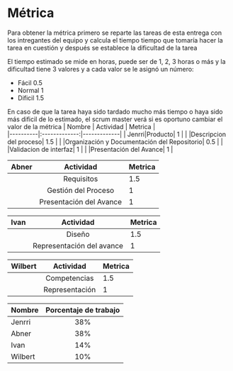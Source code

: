 # Métrica
Para obtener la métrica primero se reparte las tareas de esta entrega con los intregantes del equipo y calcula el tiempo tiempo que tomaría hacer la tarea en cuestión y después se establece la dificultad de la tarea 

El tiempo estimado se mide en horas, puede ser de 1, 2, 3 horas o más y la dificultad tiene 3 valores y a cada valor se le asignó un número:
  - Fácil 0.5
  - Normal 1
  - Dificil 1.5

En caso de que la tarea haya sido tardado mucho más tiempo o haya sido más dificil de lo estimado, el scrum master verá si es oportuno cambiar el valor de la métrica
| Nombre   |     Actividad     | Metrica |                
|----------|:-------------:|-------------|
| Jenrri|Producto|  1  |
|       |Descripcion del proceso|  1.5  |
|       |Organización y Documentación del Repositorio|  0.5  |
|       |Validacion de interfaz|   1   |
|       |Presentación del Avance|  1  |

| Abner |     Actividad     | Metrica |
|----------|:-------------:|-------------|
|          | Requisitos | 1.5 | 
|          |Gestión del Proceso| 1 |
|          |Presentación del Avance| 1 |

| Ivan |     Actividad     | Metrica |
|----------|:-------------:|-------------|
|          | Diseño | 1.5 | 
|          |Representación del avance | 1 |

| Wilbert |     Actividad     | Metrica |
|----------|:-------------:|-------------|
|          | Competencias | 1.5 | 
|          |Representación | 1 |

| Nombre |     Porcentaje de trabajo     | 
|----------|:-------------:|
|    Jenrri       | 38%
|    Abner      |   38% 
|    Ivan       |  14%
|    Wilbert       | 10%   
